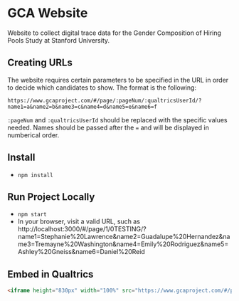 # GCA Website

Website to collect digital trace data for the Gender Composition of Hiring Pools Study at Stanford University.

## Creating URLs

The website requires certain parameters to be specified in the URL in order to decide which candidates to show. The format is the following:

```
https://www.gcaproject.com/#/page/:pageNum/:qualtricsUserId/?name1=a&name2=b&name3=c&name4=d&name5=e&name6=f
```

`:pageNum` and `:qualtricsUserId` should be replaced with the specific values needed. Names should be passed after the `=` and will be displayed in numberical order.

## Install

- `npm install`

## Run Project Locally

- `npm start`
- In your browser, visit a valid URL, such as http://localhost:3000/#/page/1/0TESTING/?name1=Stephanie%20Lawrence&name2=Guadalupe%20Hernandez&name3=Tremayne%20Washington&name4=Emily%20Rodriguez&name5=Ashley%20Gneiss&name6=Daniel%20Reid

## Embed in Qualtrics

```HTML
<iframe height="830px" width="100%" src="https://www.gcaproject.com/#/page/1/${e://Field/ResponseID}/?name1=${e://Field/name1}&name2=${e://Field/name2}&name3=${e://Field/name3}&name4=${e://Field/name4}&name5=${e://Field/name5}&name6=${e://Field/name6}"></iframe>
```
